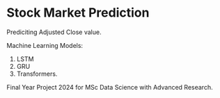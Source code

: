 # Stock Market Prediction
Prediciting Adjusted Close value.


Machine Learning Models:
1. LSTM
2. GRU
3. Transformers.


Final Year Project 2024 for MSc Data Science with Advanced Research.
